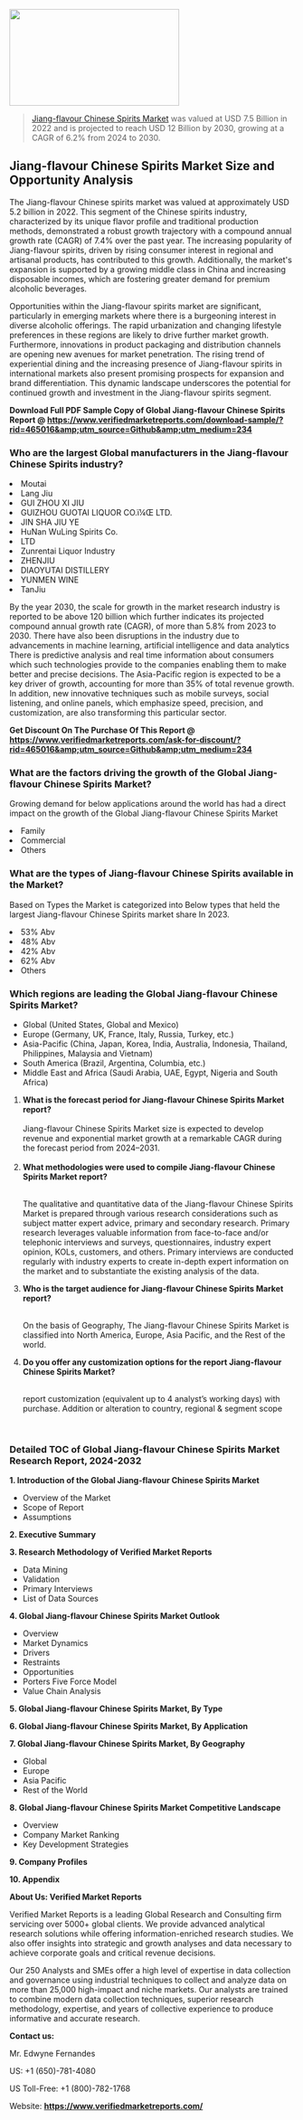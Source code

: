 
<img src="https://ffe5etoiles.com/wp-content/uploads/2024/12/MST1-300x171.png" alt="" width="300" height="171" class="alignnone size-medium wp-image-20088" /><blockquote><p><p><a href="https://www.verifiedmarketreports.com/download-sample/?rid=465016&utm_source=Github&utm_medium=234" target="_blank">Jiang-flavour Chinese Spirits Market</a> was valued at USD 7.5 Billion in 2022 and is projected to reach USD 12 Billion by 2030, growing at a CAGR of 6.2% from 2024 to 2030.</p></blockquote><p><h2>Jiang-flavour Chinese Spirits Market Size and Opportunity Analysis</h2> <p>The Jiang-flavour Chinese spirits market was valued at approximately USD 5.2 billion in 2022. This segment of the Chinese spirits industry, characterized by its unique flavor profile and traditional production methods, demonstrated a robust growth trajectory with a compound annual growth rate (CAGR) of 7.4% over the past year. The increasing popularity of Jiang-flavour spirits, driven by rising consumer interest in regional and artisanal products, has contributed to this growth. Additionally, the market's expansion is supported by a growing middle class in China and increasing disposable incomes, which are fostering greater demand for premium alcoholic beverages.</p> <p>Opportunities within the Jiang-flavour spirits market are significant, particularly in emerging markets where there is a burgeoning interest in diverse alcoholic offerings. The rapid urbanization and changing lifestyle preferences in these regions are likely to drive further market growth. Furthermore, innovations in product packaging and distribution channels are opening new avenues for market penetration. The rising trend of experiential dining and the increasing presence of Jiang-flavour spirits in international markets also present promising prospects for expansion and brand differentiation. This dynamic landscape underscores the potential for continued growth and investment in the Jiang-flavour spirits segment.</p> </p><p class=""><strong>Download Full PDF Sample Copy of Global Jiang-flavour Chinese Spirits Report @ <a href="https://www.verifiedmarketreports.com/download-sample/?rid=465016&amp;utm_source=Github&amp;utm_medium=234" target="_blank">https://www.verifiedmarketreports.com/download-sample/?rid=465016&amp;utm_source=Github&amp;utm_medium=234</a></strong></p><h3 id="" class="">Who are the largest Global manufacturers in the Jiang-flavour Chinese Spirits industry?</h3><p><li>Moutai</li><li> Lang Jiu</li><li> GUI ZHOU XI JIU</li><li> GUIZHOU GUOTAI LIQUOR CO.ï¼Œ LTD.</li><li> JIN SHA JIU YE</li><li> HuNan WuLing Spirits Co.</li><li>LTD</li><li> Zunrentai Liquor Industry</li><li> ZHENJIU</li><li> DIAOYUTAI DISTILLERY</li><li> YUNMEN WINE</li><li> TanJiu</li></p><div class=""><div class="" dir="" data-message-author-role="" data-message-id="" data-message-model-slug=""><div class=""><div class=""><div class=""><div class="" dir="" data-message-author-role="" data-message-id="" data-message-model-slug=""><div class=""><div class=""><p>By the year 2030, the scale for growth in the market research industry is reported to be above 120 billion which further indicates its projected compound annual growth rate (CAGR), of more than 5.8% from 2023 to 2030. There have also been disruptions in the industry due to advancements in machine learning, artificial intelligence and data analytics There is predictive analysis and real time information about consumers which such technologies provide to the companies enabling them to make better and precise decisions. The Asia-Pacific region is expected to be a key driver of growth, accounting for more than 35% of total revenue growth. In addition, new innovative techniques such as mobile surveys, social listening, and online panels, which emphasize speed, precision, and customization, are also transforming this particular sector.</p><p><strong>Get Discount On The Purchase Of This Report @&nbsp; <a href="https://www.verifiedmarketreports.com/ask-for-discount/?rid=465016&amp;utm_source=Github&amp;utm_medium=234" target="_blank">https://www.verifiedmarketreports.com/ask-for-discount/?rid=465016&amp;utm_source=Github&amp;utm_medium=234</a></strong></p></div></div></div></div></div></div></div></div><h3 id="" class="">What are the factors driving the growth of the Global Jiang-flavour Chinese Spirits Market?</h3><p id="" class="">Growing demand for below applications around the world has had a direct impact on the growth of the Global Jiang-flavour Chinese Spirits Market</p><p id="" class=""><li>Family</li><li> Commercial</li><li> Others</li></p><h3 id="" class="">What are the types of Jiang-flavour Chinese Spirits available in the Market?</h3><p id="" class="">Based on Types the Market is categorized into Below types that held the largest Jiang-flavour Chinese Spirits market share In 2023.</p><p id="" class=""><li>53% Abv</li><li> 48% Abv</li><li> 42% Abv</li><li> 62% Abv</li><li> Others</li></p><h3 id="" class="">Which regions are leading the Global Jiang-flavour Chinese Spirits Market?</h3><ul><li>Global (United States, Global and Mexico)</li><li>Europe (Germany, UK, France, Italy, Russia, Turkey, etc.)</li><li>Asia-Pacific (China, Japan, Korea, India, Australia, Indonesia, Thailand, Philippines, Malaysia and Vietnam)</li><li>South America (Brazil, Argentina, Columbia, etc.)</li><li>Middle East and Africa (Saudi Arabia, UAE, Egypt, Nigeria and South Africa)</li></ul><p><ol><li><strong>What is the forecast period for Jiang-flavour Chinese Spirits Market report?<br /></strong><br /><span data-sheets-root="1" data-sheets-value="{&quot;1&quot;:2,&quot;2&quot;:&quot;XXXX size is expected to develop revenue and exponential market growth at a remarkable CAGR during the forecast period from 2024&ndash;2030.&quot;}" data-sheets-userformat="{&quot;2&quot;:12674,&quot;4&quot;:{&quot;1&quot;:2,&quot;2&quot;:16776960},&quot;10&quot;:2,&quot;11&quot;:0,&quot;15&quot;:&quot;Arial&quot;,&quot;16&quot;:12}">Jiang-flavour Chinese Spirits Market size is expected to develop revenue and exponential market growth at a remarkable CAGR during the forecast period from 2024&ndash;2031.</span><br /><br /></li><li><strong>What methodologies were used to compile Jiang-flavour Chinese Spirits Market report?<br /><br /></strong><p>The qualitative and quantitative data of the&nbsp;Jiang-flavour Chinese Spirits Market is prepared through various research considerations such as subject matter expert advice, primary and secondary research. Primary research leverages valuable information from face-to-face and/or telephonic interviews and surveys, questionnaires, industry expert opinion, KOLs, customers, and others. Primary interviews are conducted regularly with industry experts to create in-depth expert information on the market and to substantiate the existing analysis of the data.&nbsp;</p></li><li><strong>Who is the target audience for Jiang-flavour Chinese Spirits Market report?<br /><br /></strong><p>On the basis of Geography, The&nbsp;Jiang-flavour Chinese Spirits Market is classified into North America, Europe, Asia Pacific, and the Rest of the world.</p></li><li><strong>Do you offer any customization options for the report Jiang-flavour Chinese Spirits Market?<br /><br /></strong><p>report customization (equivalent up to 4 analyst&rsquo;s working days) with purchase. Addition or alteration to country, regional &amp; segment scope</p><p>&nbsp;</p></li></ol></p><h3 id="" class="">Detailed TOC of Global Jiang-flavour Chinese Spirits Market Research Report, 2024-2032</h3><p id="" class=""><strong>1. Introduction of the Global Jiang-flavour Chinese Spirits Market</strong></p><ul><li>Overview of the Market</li><li>Scope of Report</li><li>Assumptions</li></ul><p id="" class=""><strong>2. Executive Summary</strong></p><p id="" class=""><strong>3. Research Methodology of&nbsp;Verified Market Reports</strong></p><ul><li>Data Mining</li><li>Validation</li><li>Primary Interviews</li><li>List of Data Sources</li></ul><p id="" class=""><strong>4. Global Jiang-flavour Chinese Spirits Market Outlook</strong></p><ul><li>Overview</li><li>Market Dynamics</li><li>Drivers</li><li>Restraints</li><li>Opportunities</li><li>Porters Five Force Model</li><li>Value Chain Analysis</li></ul><p id="" class=""><strong>5. Global Jiang-flavour Chinese Spirits Market, By&nbsp;Type</strong></p><p id="" class=""><strong>6. Global Jiang-flavour Chinese Spirits Market, By Application</strong></p><p id="" class=""><strong>7. Global Jiang-flavour Chinese Spirits Market, By Geography</strong></p><ul><li>Global</li><li>Europe</li><li>Asia Pacific</li><li>Rest of the World</li></ul><p id="" class=""><strong>8. Global Jiang-flavour Chinese Spirits Market Competitive Landscape</strong></p><ul><li>Overview</li><li>Company Market Ranking</li><li>Key Development Strategies</li></ul><p id="" class=""><strong>9. Company Profiles</strong></p><p id="" class=""><strong>10. Appendix</strong></p><p id="" class=""><strong>About Us: Verified Market Reports</strong></p><p id="" class="">Verified Market Reports is a leading Global Research and Consulting firm servicing over 5000+ global clients. We provide advanced analytical research solutions while offering information-enriched research studies. We also offer insights into strategic and growth analyses and data necessary to achieve corporate goals and critical revenue decisions.</p><p id="" class="">Our 250 Analysts and SMEs offer a high level of expertise in data collection and governance using industrial techniques to collect and analyze data on more than 25,000 high-impact and niche markets. Our analysts are trained to combine modern data collection techniques, superior research methodology, expertise, and years of collective experience to produce informative and accurate research.</p><p id="" class=""><strong>Contact us:</strong></p><p id="" class="">Mr. Edwyne Fernandes</p><p id="" class="">US: +1 (650)-781-4080</p><p id="" class="">US Toll-Free: +1 (800)-782-1768</p><p id="" class="">Website: <a target="" data-test-app-aware-link=""><strong>https://www.verifiedmarketreports.com/</strong></a></p>

